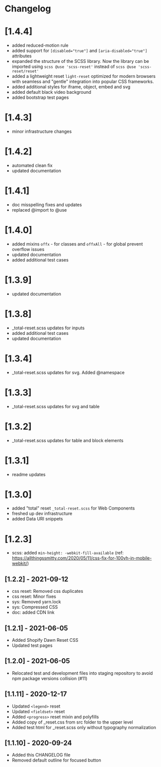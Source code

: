 # Changelog

# [1.4.4]

- added reduced-motion rule
- added support for `[disabled="true"]` and `[aria-disabled="true"]` attributes
- expanded the structure of the SCSS library. Now the library can be imported using ```scss @use 'scss-reset'``` instead of ```scss @use 'scss-reset/reset'```
- added a lightweight reset `light-reset` optimized for modern browsers with seamless and "gentle" integration into popular CSS frameworks.
- added additional styles for iframe, object, embed and svg
- added default black video background
- added bootstrap test pages


# [1.4.3]

- minor infrastructure changes

# [1.4.2]

- automated clean fix
- updated documentation

# [1.4.1]

- doc misspelling fixes and updates
- replaced @import to @use

# [1.4.0]

- added mixins `offx` - for classes and `offxAll` - for global prevent overflow issues
- updated documentation
- added additional test cases

# [1.3.9]

- updated documentation

# [1.3.8]

- _total-reset.scss updates for inputs
- added additional test cases
- updated documentation

# [1.3.4]

- _total-reset.scss updates for svg. Added @namespace

# [1.3.3]

- _total-reset.scss updates for svg and table

# [1.3.2]

- _total-reset.scss updates for table and block elements

# [1.3.1]

- readme updates

# [1.3.0]

- added "total" reset `_total-reset.scss` for Web Components
- freshed up dev infrastructure
- added Data URI snippets

# [1.2.3]

- scss: added `min-height: -webkit-fill-available` (ref: https://allthingssmitty.com/2020/05/11/css-fix-for-100vh-in-mobile-webkit/)


## [1.2.2] - 2021-09-12

- css reset: Removed css duplicates
- css reset: Minor fixes
- sys: Removed yarn.lock
- sys: Compressed CSS
- doc: added CDN link

## [1.2.1] - 2021-06-05

- Added Shopify Dawn Reset CSS
- Updated test pages

## [1.2.0] - 2021-06-05

- Relocated test and development files into staging repository to avoid npm package versions collision (#11)

## [1.1.11] - 2020-12-17

- Updated `<legend>` reset
- Updated `<fieldset>` reset
- Added `<progress>` reset mixin and polyfills
- Added copy of _reset.css from src folder to the upper level
- Added test html for _reset.scss only without typography normalization


## [1.1.10] - 2020-09-24

- Added this CHANGELOG file
- Removed default outline for focused button

